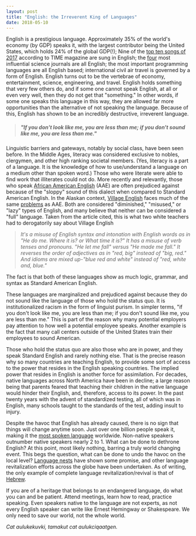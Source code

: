 ```yaml
---
layout: post
title: "English: the Irreverent King of Languages"
date: 2018-05-10
---
```


English is a prestigious language. Approximately 35% of the world's economy (by GDP) speaks it, with the largest contributor being the United States, which holds 24% of the global GDP(!); Nine of the [top ten songs of 2017](http://time.com/5034395/top-10-songs-2017/) according to TIME magazine are sung in English; the [four](http://www.pnas.org/content/106/17/6883) most influential science journals are all English; the most important programming languages are all English based; international civil air travel is governed by a form of English. English turns out to be the vertebrae of economy, entertainment, science, engineering, and travel. English holds something that very few others do, and if some one cannot speak English, at all or even very well, then they do not get that "something." In other words, if some one speaks this language in this way, they are allowed far more opportunities than the alternative of not speaking the language. Because of this, English has shown to be an incredibly destructive, irreverent language.

> ##### "If you don't look like me, you are less than me; if you don't sound like me, you are less than me." 

Linguistic barriers and gateways, notably by social class, have been seen before. In the Middle Ages, literacy was considered exclusive to nobles, clergymen, and other high ranking societal members. (Yes, literacy is a part of a language. It is the knowledge of how to use/understand a language on a medium other than spoken word.) Those who were literate were able to find work that illiterates could not do. More recently and relevantly, those who speak [African American English](https://en.wikipedia.org/wiki/African-American_English) (AAE) are often prejudiced against because of the "sloppy" sound of this dialect when compared to Standard American English. In the Alaskan context, [Village English](https://nalliq.com/2017/07/03/i-always-you-never-a-celebration-of-village-english/) faces much of the same [problems](http://www.jstor.org/stable/3195721) as AAE. Both are considered "diminished," "misused," or "lazy" types of English, and many believe that neither can be considered a "full" language. Taken from the article cited, this is what two white teachers had to derogatorily say about Village English 

> _It's a misuse of English syntax and intonation with English words as in "He
do me. Where it is? or What time it is?" It has a misuse of verb tenses and
pronouns. "He let me fall" versus "He made me fall." It reverses the order of
adjectives as in "red, big" instead of "big, red." And idioms are mixed
up-"blue red and white" instead of "red, white and, blue."_

The fact is that both of these languages show as much logic, grammar, and syntax as Standard American English.

These languages are marginalized and prejudiced against because they do not sound like the language of those who hold the status quo. It is institutionalized racism in the form of linguist purism. In simpler terms, "if you don't look like me, you are less than me; if you don't sound like me, you are less than me." This is part of the reason why many potential employers pay attention to how well a potential employee speaks. Another example is the fact that many call centers outside of the United States train their employees to sound American.

Those who hold the status quo are also those who are in power, and they speak Standard English and rarely nothing else. That is the precise reason why so many countries are teaching English, to provide some sort of access to the power that resides in the English speaking countries. The implied power that resides in English is another force for assimilation. For decades, native languages across North America have been in decline; a large reason being that parents feared that teaching their children in the native language would hinder their English, and, therefore, access to its power. In the past twenty years with the advent of standardized testing, all of which was in English, many schools taught to the standards of the test, adding insult to injury.

Despite the havoc that English has already caused, there is no sign that things will change anytime soon. Just over one billion people speak it, making it the [most spoken language](https://en.wikipedia.org/wiki/List_of_languages_by_total_number_of_speakers) worldwide.  Non-native speakers outnumber native speakers nearly 2 to 1. What can be done to dethrone English? At this point, most likely nothing, barring a truly world changing event. This begs the question, what can be done to undo the havoc on the local level? [Language nests](https://en.wikipedia.org/wiki/Language_nest) have shown some promise, and other language revitalization efforts across the globe have been undertaken. As of writing, the only example of complete language revitalization/revival is that of [Hebrew](https://en.wikipedia.org/wiki/Revival_of_the_Hebrew_language).

If you are of a heritage that belongs to an endangered language, do what you can and be patient. Attend meetings, learn how to read, practice speaking. Even speakers native to the language are not experts, as not every English speaker can write like Ernest Hemingway or Shakespeare. We only need to save our world, not the whole world.

_Cat aulukekuvki, tamakut cat aulukciqaatgen._  
